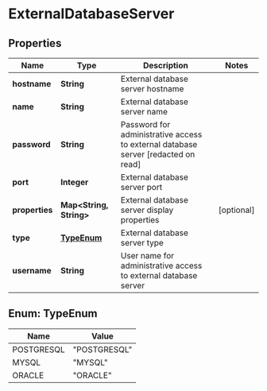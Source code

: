 
# ExternalDatabaseServer

## Properties
Name | Type | Description | Notes
------------ | ------------- | ------------- | -------------
**hostname** | **String** | External database server hostname | 
**name** | **String** | External database server name | 
**password** | **String** | Password for administrative access to external database server [redacted on read] | 
**port** | **Integer** | External database server port | 
**properties** | **Map&lt;String, String&gt;** | External database server display properties |  [optional]
**type** | [**TypeEnum**](#TypeEnum) | External database server type | 
**username** | **String** | User name for administrative access to external database server | 


<a name="TypeEnum"></a>
## Enum: TypeEnum
Name | Value
---- | -----
POSTGRESQL | &quot;POSTGRESQL&quot;
MYSQL | &quot;MYSQL&quot;
ORACLE | &quot;ORACLE&quot;



